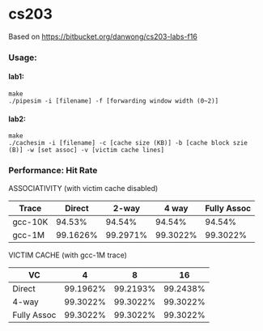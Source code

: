 # cs203

Based on <https://bitbucket.org/danwong/cs203-labs-f16>

### Usage:
#### lab1:
```
make
./pipesim -i [filename] -f [forwarding window width (0~2)]
```
#### lab2:
```
make
./cachesim -i [filename] -c [cache size (KB)] -b [cache block szie (B)] -w [set assoc] -v [victim cache lines]
```
### Performance: Hit Rate
ASSOCIATIVITY (with victim cache disabled)

| Trace  | Direct  |  2-way  |  4 way  |Fully Assoc|
| ------ | ------- | ------- | ------- | --------- |
|gcc-10K |  94.53% |  94.54% |  94.54% |   94.54%  |
|gcc-1M  | 99.1626%| 99.2971%| 99.3022%|  99.3022% |


VICTIM CACHE (with gcc-1M trace)

|    VC     |    4    |    8    |    16   |
|-----------|---------|---------|---------|
|   Direct  | 99.1962%| 99.2193%| 99.2438%|
|   4-way   | 99.3022%| 99.3022%| 99.3022%|
|Fully Assoc| 99.3022%| 99.3022%| 99.3022%|

